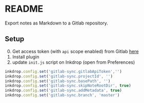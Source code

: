 # README

Export notes as Markdown to a Gitlab repository.

## Setup

0. Get access token (with `api` scope enabled) from Gitlab [here](https://gitlab.com/-/profile/personal_access_tokens)
1. Install plugin
2. update `init.js` script on Inkdrop (open from Preferences)
```js
inkdrop.config.set('gitlab-sync.gitlabApiToken','')
inkdrop.config.set('gitlab-sync.projectId', '')
inkdrop.config.set('gitlab-sync.basePath', '')
inkdrop.config.set('gitlab-sync.skipNoteRootDir', true)
inkdrop.config.set('gitlab-sync.addMetadata', true)
inkdrop.config.set('gitlab-sync.branch', 'master')
```

